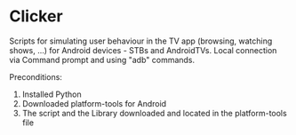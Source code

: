 # Clicker

Scripts for simulating user behaviour in the TV app (browsing, watching shows, ...) for Android devices - STBs and AndroidTVs.
Local connection via Command prompt and using "adb" commands.

Preconditions: 
1. Installed Python
2. Downloaded platform-tools for Android
3. The script and the Library downloaded and located in the platform-tools file
